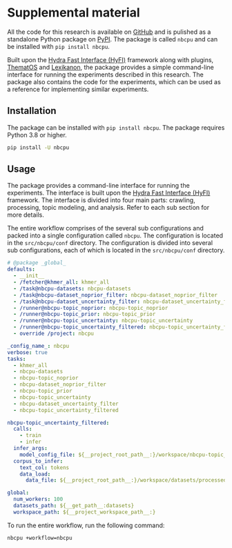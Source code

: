 # Supplemental material

All the code for this research is available on [GitHub](http://github.com/entelecheia/nbcpu) and is pulished as a standalone Python package on [PyPI](https://pypi.org/project/nbcpu/). The package is called `nbcpu` and can be installed with `pip install nbcpu`.

Built upon the [Hydra Fast Interface (HyFI)](https://hyfi.entelecheia.ai) framework along with plugins, [ThematOS](https://thematos.entelecheia.ai) and [Lexikanon](https://lexikanon.entelecheia.ai), the package provides a simple command-line interface for running the experiments described in this research. The package also contains the code for the experiments, which can be used as a reference for implementing similar experiments.

## Installation

The package can be installed with `pip install nbcpu`. The package requires Python 3.8 or higher.

```bash
pip install -U nbcpu
```

## Usage

The package provides a command-line interface for running the experiments. The interface is built upon the [Hydra Fast Interface (HyFI)](https://hyfi.entelecheia.ai) framework. The interface is divided into four main parts: crawling, processing, topic modeling, and analysis. Refer to each sub section for more details.

The entire workflow comprises of the several sub configurations and packed into a single configuration called `nbcpu`. The configuration is located in the `src/nbcpu/conf` directory. The configuration is divided into several sub configurations, each of which is located in the `src/nbcpu/conf` directory.

```yaml
# @package _global_
defaults:
  - __init__
  - /fetcher@khmer_all: khmer_all
  - /task@nbcpu-datasets: nbcpu-datasets
  - /task@nbcpu-dataset_noprior_filter: nbcpu-dataset_noprior_filter
  - /task@nbcpu-dataset_uncertainty_filter: nbcpu-dataset_uncertainty_filter
  - /runner@nbcpu-topic_noprior: nbcpu-topic_noprior
  - /runner@nbcpu-topic_prior: nbcpu-topic_prior
  - /runner@nbcpu-topic_uncertainty: nbcpu-topic_uncertainty
  - /runner@nbcpu-topic_uncertainty_filtered: nbcpu-topic_uncertainty_filtered
  - override /project: nbcpu

_config_name_: nbcpu
verbose: true
tasks:
  - khmer_all
  - nbcpu-datasets
  - nbcpu-topic_noprior
  - nbcpu-dataset_noprior_filter
  - nbcpu-topic_prior
  - nbcpu-topic_uncertainty
  - nbcpu-dataset_uncertainty_filter
  - nbcpu-topic_uncertainty_filtered

nbcpu-topic_uncertainty_filtered:
  calls:
    - train
    - infer
  infer_args:
    model_config_file: ${__project_root_path__:}/workspace/nbcpu-topic_uncertainty_filtered/model/configs/model(2)_config.yaml
  corpus_to_infer:
    text_col: tokens
    data_load:
      data_file: ${__project_root_path__:}/workspace/datasets/processed/topic_noprior_filtered/train.parquet

global:
  num_workers: 100
  datasets_path: ${__get_path__:datasets}
  workspace_path: ${__project_workspace_path__:}
```

To run the entire workflow, run the following command:

```bash
nbcpu +workflow=nbcpu
```

```{tableofcontents}

```
